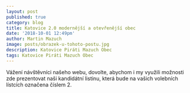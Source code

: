 ```yaml
---
layout: post
published: true
category: blog
title: Katovice 2.0 modernější a otevřenější obec
date: '2018-10-01 12:49pm'
author: Martin Mazuch
image: posts/obrazek-u-tohoto-postu.jpg
description: Katovice Piráti Mazuch Obec
tags: Katovice Piráti Mazuch Obec
---
```


Vážení návštěvníci našeho webu, dovolte, abychom i my využili možnosti zde prezentovat naši
kandidátní listinu, která bude na vašich volebních lístcích označena číslem 2.

